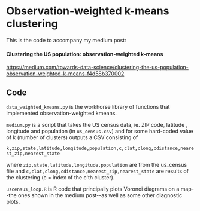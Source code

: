 # Observation-weighted k-means clustering

This is the code to accompany my medium post:

#### Clustering the US population: observation-weighted k-means

https://medium.com/towards-data-science/clustering-the-us-population-observation-weighted-k-means-f4d58b370002

## Code
`data_weighted_kmeans.py` is the workhorse library of functions that implemented observation-weighted kmeans.

`medium.py` is a script that takes the US census data, ie. ZIP code, latitude , longitude and population (in `us_census.csv`) and for some hard-coded value of k (number of clusters) outputs a CSV consisting of

`k,zip,state,latitude,longitude,population,c,clat,clong,cdistance,nearest_zip,nearest_state`

where `zip,state,latitude,longitude,population` are from the us_census file and `c,clat,clong,cdistance,nearest_zip,nearest_state` are results of the clustering (c = index of the c'th cluster).

`uscensus_loop.R` is R code that principally plots Voronoi diagrams on a map--the ones shown in the medium post--as well as some other diagnostic plots.


